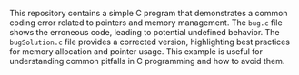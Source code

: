 This repository contains a simple C program that demonstrates a common coding error related to pointers and memory management.  The `bug.c` file shows the erroneous code, leading to potential undefined behavior.  The `bugSolution.c` file provides a corrected version, highlighting best practices for memory allocation and pointer usage.  This example is useful for understanding common pitfalls in C programming and how to avoid them.